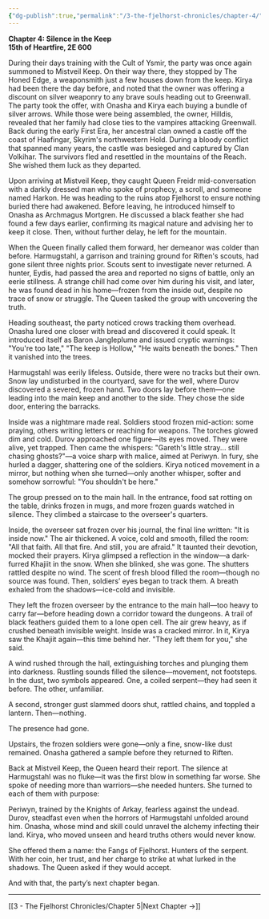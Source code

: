 ```yaml
---
{"dg-publish":true,"permalink":"/3-the-fjelhorst-chronicles/chapter-4/"}
---
```


**Chapter 4: Silence in the Keep**  
**15th of Heartfire, 2E 600**

During their days training with the Cult of Ysmir, the party was once again summoned to Mistveil Keep. On their way there, they stopped by The Honed Edge, a weaponsmith just a few houses down from the keep. Kirya had been there the day before, and noted that the owner was offering a discount on silver weaponry to any brave souls heading out to Greenwall. The party took the offer, with Onasha and Kirya each buying a bundle of silver arrows. While those were being assembled, the owner, Hilldis, revealed that her family had close ties to the vampires attacking Greenwall. Back during the early First Era, her ancestral clan owned a castle off the coast of Haafingar, Skyrim's northwestern Hold. During a bloody conflict that spanned many years, the castle was besieged and captured by Clan Volkihar. The survivors fled and resettled in the mountains of the Reach. She wished them luck as they departed.

Upon arriving at Mistveil Keep, they caught Queen Freidr mid-conversation with a darkly dressed man who spoke of prophecy, a scroll, and someone named Harkon. He was heading to the ruins atop Fjelhorst to ensure nothing buried there had awakened. Before leaving, he introduced himself to Onasha as Archmagus Mortgren. He discussed a black feather she had found a few days earlier, confirming its magical nature and advising her to keep it close. Then, without further delay, he left for the mountain.

When the Queen finally called them forward, her demeanor was colder than before. Harmugstahl, a garrison and training ground for Riften's scouts, had gone silent three nights prior. Scouts sent to investigate never returned. A hunter, Eydis, had passed the area and reported no signs of battle, only an eerie stillness. A strange chill had come over him during his visit, and later, he was found dead in his home—frozen from the inside out, despite no trace of snow or struggle. The Queen tasked the group with uncovering the truth.

Heading southeast, the party noticed crows tracking them overhead. Onasha lured one closer with bread and discovered it could speak. It introduced itself as Baron Jangleplume and issued cryptic warnings: "You're too late," "The keep is Hollow," "He waits beneath the bones." Then it vanished into the trees.

Harmugstahl was eerily lifeless. Outside, there were no tracks but their own. Snow lay undisturbed in the courtyard, save for the well, where Durov discovered a severed, frozen hand. Two doors lay before them—one leading into the main keep and another to the side. They chose the side door, entering the barracks.

Inside was a nightmare made real. Soldiers stood frozen mid-action: some praying, others writing letters or reaching for weapons. The torches glowed dim and cold. Durov approached one figure—its eyes moved. They were alive, yet trapped. Then came the whispers: "Gareth's little stray... still chasing ghosts?"—a voice sharp with malice, aimed at Periwyn. In fury, she hurled a dagger, shattering one of the soldiers. Kirya noticed movement in a mirror, but nothing when she turned—only another whisper, softer and somehow sorrowful: "You shouldn't be here."

The group pressed on to the main hall. In the entrance, food sat rotting on the table, drinks frozen in mugs, and more frozen guards watched in silence. They climbed a staircase to the overseer's quarters.

Inside, the overseer sat frozen over his journal, the final line written: "It is inside now." The air thickened. A voice, cold and smooth, filled the room: "All that faith. All that fire. And still, you are afraid." It taunted their devotion, mocked their prayers. Kirya glimpsed a reflection in the window—a dark-furred Khajiit in the snow. When she blinked, she was gone. The shutters rattled despite no wind. The scent of fresh blood filled the room—though no source was found. Then, soldiers’ eyes began to track them. A breath exhaled from the shadows—ice-cold and invisible.

They left the frozen overseer by the entrance to the main hall—too heavy to carry far—before heading down a corridor toward the dungeons. A trail of black feathers guided them to a lone open cell. The air grew heavy, as if crushed beneath invisible weight. Inside was a cracked mirror. In it, Kirya saw the Khajiit again—this time behind her. "They left them for you," she said.

A wind rushed through the hall, extinguishing torches and plunging them into darkness. Rustling sounds filled the silence—movement, not footsteps. In the dust, two symbols appeared. One, a coiled serpent—they had seen it before. The other, unfamiliar.

A second, stronger gust slammed doors shut, rattled chains, and toppled a lantern. Then—nothing.

The presence had gone.

Upstairs, the frozen soldiers were gone—only a fine, snow-like dust remained. Onasha gathered a sample before they returned to Riften.

Back at Mistveil Keep, the Queen heard their report. The silence at Harmugstahl was no fluke—it was the first blow in something far worse. She spoke of needing more than warriors—she needed hunters. She turned to each of them with purpose:

Periwyn, trained by the Knights of Arkay, fearless against the undead. Durov, steadfast even when the horrors of Harmugstahl unfolded around him. Onasha, whose mind and skill could unravel the alchemy infecting their land. Kirya, who moved unseen and heard truths others would never know.

She offered them a name: the Fangs of Fjelhorst. Hunters of the serpent. With her coin, her trust, and her charge to strike at what lurked in the shadows. The Queen asked if they would accept.

And with that, the party’s next chapter began.

---

[[3 - The Fjelhorst Chronicles/Chapter 5\|Next Chapter →]]
